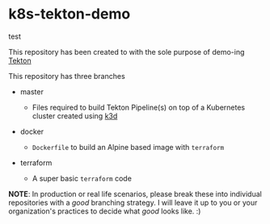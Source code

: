 # k8s-tekton-demo
test

This repository has been created to with the sole purpose of demo-ing [Tekton](https://tekton.dev)

This repository has three branches

- master

    * Files required to build Tekton Pipeline(s) on top of a Kubernetes cluster created using [k3d](https://github.com/rancher/k3d)

- docker

    * `Dockerfile` to build an Alpine based image with `terraform`

- terraform

    * A super basic `terraform` code

**NOTE**: In production or real life scenarios, please break these into individual repositories with a _good_ branching strategy. I will leave it up to you or your organization's practices to decide what _good_ looks like. :)
